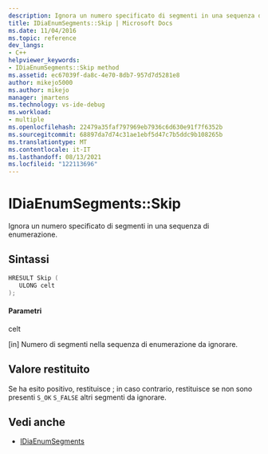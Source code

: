 ```yaml
---
description: Ignora un numero specificato di segmenti in una sequenza di enumerazione.
title: IDiaEnumSegments::Skip | Microsoft Docs
ms.date: 11/04/2016
ms.topic: reference
dev_langs:
- C++
helpviewer_keywords:
- IDiaEnumSegments::Skip method
ms.assetid: ec67039f-da8c-4e70-8db7-957d7d5281e8
author: mikejo5000
ms.author: mikejo
manager: jmartens
ms.technology: vs-ide-debug
ms.workload:
- multiple
ms.openlocfilehash: 22479a35faf797969eb7936c6d630e91f7f6352b
ms.sourcegitcommit: 68897da7d74c31ae1ebf5d47c7b5ddc9b108265b
ms.translationtype: MT
ms.contentlocale: it-IT
ms.lasthandoff: 08/13/2021
ms.locfileid: "122113696"
---
```

# <a name="idiaenumsegmentsskip"></a>IDiaEnumSegments::Skip
Ignora un numero specificato di segmenti in una sequenza di enumerazione.

## <a name="syntax"></a>Sintassi

```C++
HRESULT Skip ( 
   ULONG celt
);
```

#### <a name="parameters"></a>Parametri
 celt

[in] Numero di segmenti nella sequenza di enumerazione da ignorare.

## <a name="return-value"></a>Valore restituito
 Se ha esito positivo, restituisce ; in caso contrario, restituisce se non sono presenti `S_OK` `S_FALSE` altri segmenti da ignorare.

## <a name="see-also"></a>Vedi anche
- [IDiaEnumSegments](../../debugger/debug-interface-access/idiaenumsegments.md)
